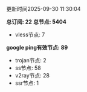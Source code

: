 更新时间2025-09-30 11:30:04

**总订阅: 22**
**总节点: 5404**
- vless节点: 7

**google ping有效节点: 89**
- trojan节点: 2
- ss节点: 58
- v2ray节点: 28
- ssr节点: 1
